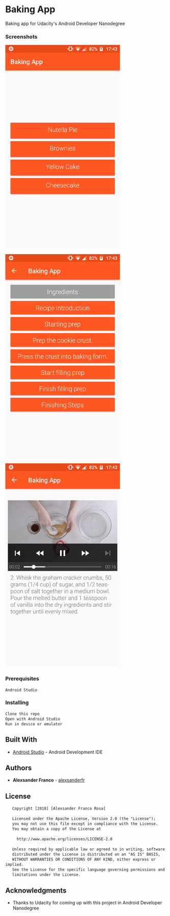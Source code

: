 # Baking App

Baking app for Udacity's Android Developer Nanodegree

### Screenshots

![](https://raw.githubusercontent.com/alexsanderfr/baking-app/master/images/1.png)

![](https://raw.githubusercontent.com/alexsanderfr/baking-app/master/images/2.png)

![](https://raw.githubusercontent.com/alexsanderfr/baking-app/master/images/3.png)

### Prerequisites

```
Android Studio
```

### Installing

```
Clone this repo
Open with Android Studio
Run in device or emulator
```

## Built With

* [Android Studio](https://developer.android.com/studio/index.html) - Android Development IDE

## Authors

* **Alexsander Franco** -  [alexsanderfr](https://github.com/alexsanderfr)

## License

```
   Copyright [2018] [Alexsander Franco Rosa]

   Licensed under the Apache License, Version 2.0 (the "License");
   you may not use this file except in compliance with the License.
   You may obtain a copy of the License at

     http://www.apache.org/licenses/LICENSE-2.0

   Unless required by applicable law or agreed to in writing, software
   distributed under the License is distributed on an "AS IS" BASIS,
   WITHOUT WARRANTIES OR CONDITIONS OF ANY KIND, either express or implied.
   See the License for the specific language governing permissions and
   limitations under the License.
```

## Acknowledgments

* Thanks to Udacity for coming up with this project in Android Developer Nanodegree
